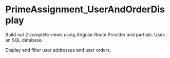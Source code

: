 # PrimeAssignment_UserAndOrderDisplay
Build out 2 complete views using Angular Route Provider and partials.  Uses an SQL database.

Display and filter user addresses and user orders.
